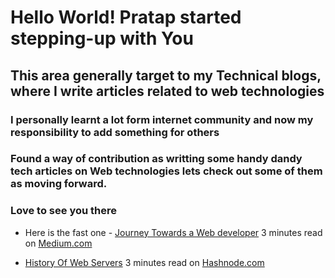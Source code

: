 # Hello World! Pratap started stepping-up with You
## This area generally target to my Technical blogs, where I write articles related to web technologies

### I personally learnt a lot form internet community and now my responsibility to add something for others
### Found a way of contribution as writting some handy dandy tech articles on Web technologies lets check out some of them as moving forward.

### Love to see you there

- Here is the fast one - [Journey Towards a Web developer](https://medium.com/@pratapchandrarout79/journey-towards-a-web-developer-c16297537070) 3 minutes read on [Medium.com](https://medium.com/@pratapchandrarout79/journey-towards-a-web-developer-c16297537070)

- [History Of Web Servers](https://pratapchandra.hashnode.dev/history-of-web-servers) 3 minutes read on [Hashnode.com]()

<!-- Upcomming Topics -->
<!-- - Beginners [HTML]() 10 minutes read on [dev.to]()

- Style Your Web page [Start with CSS]() 10 minutes read on [dev.to]()

- Add effects on the go with [Pseduclass in CSS]() read and try it on [dev.to]()

- Postioning Items on web page with [CSS Position property]() read and try it on [dev.to]()

- Simplifying alignment with [Flexbox & Grid]() more about it at [dev.to]() -->
